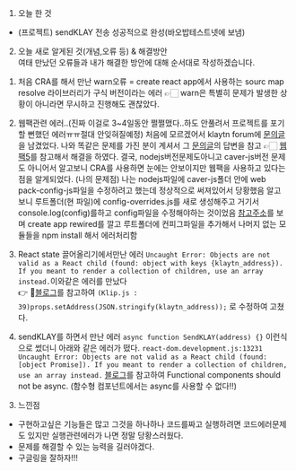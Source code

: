 1. 오늘 한 것
- (프로젝트) sendKLAY 전송 성공적으로 완성(바오밥테스트넷에 보냄) <br />

2. 오늘 새로 알게된 것(개념,오류 등) & 해결방안<br />
여태 만났던 오류들과 내가 해결한 방안에 대해 순서대로 작성하겠습니다.

 1) 처음 CRA를 해서 만난 warn오류 = create react app에서 사용하는 sourc map resolve 라이브러리가 구식 버전이라는 에러
👉🏻 warn은 특별히 문제가 발생한 상황이 아니라면 무시하고 진행해도 괜찮았다.

 2) 웹팩관련 에러..(진짜 이걸로 3~4일동안 쩔쩔맸다..하도 안풀려서 프로젝트를 포기할 뻔했던 에러ㅠㅠ절대 안잊혀질예정)
처음에 모르겠어서 klaytn forum에 [문의글](https://forum.klaytn.com/t/caver-js/3655)을 남겼었다.
나와 똑같은 문제를 가진 분이 계셔서 그 [문의글](https://forum.klaytn.com/t/caver-js/3520)의 답변을 참고
👉🏻 [웹팩5](https://github.com/klaytn/caver-js#using-webpack--5)를 참고해서 해결을 하였다.
결국, nodejs버전문제도아니고 caver-js버전 문제도 아니어서
알고보니 CRA를 사용하면 눈에는 안보이지만 웹팩을 사용하고 있다는 점을 알게되었다.
(나의 문제점) 나는 nodejs파일에 caver-js폴더 안에 web pack-config-js파일을 수정하려고 했는데 정상적으로 써져있어서 당황했음
알고보니 루트폴더(현 파일)에 config-overrides.js를 새로 생성해주고 거기서 console.log(config)를하고 config파일을 수정해야하는 것이었음
[참고주소](https://stackoverflow.com/questions/63280109/how-to-update-webpack-config-for-a-react-project-created-using-create-react-app)를 보며 create app rewired를 깔고 루트폴더에 컨피그파일을 추가해서 나머지 없는 모듈들을 npm install 해서 에러처리함

 3) React state 끌어올리기에서만난 에러
`Uncaught Error: Objects are not valid as a React child (found: object with keys {klaytn_address}). If you meant to render a collection of children, use an array instead.`이와같은 에러를 만났다 <br />
👉 🏻[블로그](https://itprogramming119.tistory.com/entry/React-Objects-are-not-valid-as-a-React-child-%ED%95%B4%EA%B2%B0-%EB%B0%A9%EB%B2%95)를 참고하여
`(Klip.js : 39)props.setAddress(JSON.stringify(klaytn_address));` 로 수정하여 고쳤다.

 4) sendKLAY를 하면서 만난 에러
`async function SendKLAY(address) {}` 이런식으로 썼더니 아래와 같은 에러가 떴다.
`react-dom.development.js:13231 Uncaught Error: Objects are not valid as a React child (found: [object Promise]). If you meant to render a collection of children, use an array instead.`
[블로그](https://stackoverflow.com/questions/47658765/objects-are-not-valid-as-a-react-child-found-object-promise)를 
참고하여 Functional components should not be async. (함수형 컴포넌트에서는 async를 사용할 수 없다!!)

3. 느낀점

- 구현하고싶은 기능들은 많고 그것을 하나하나 코드를짜고 실행하려면 코드에러문제도 있지만 실행관련에러가 나면 정말 당황스러웠다.
- 문제를 해결할 수 있는 능력을 길러야겠다.
- 구글링을 잘하자!!!
